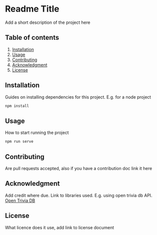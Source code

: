 # Readme Title

Add a short description of the project here

## Table of contents
1. [Installation](#installation)
2. [Usage](#usage)
3. [Contributing](#contributing)
4. [Acknowledgment](#acknowledgment)
5. [License](#license)

## Installation

Guides on installing dependencies for this project. E.g. for a node project

```bash
npm install 
```

## Usage

How to start running the project

```bash
npm run serve
```

## Contributing
Are pull requests accepted, also if you have a contribution doc link it here

## Acknowledgment
Add credit where due. Link to libraries used. E.g. using open trivia db API.
[Open Trivia DB](https://opentdb.com/)

## License
What licence does it use, add link to license document
